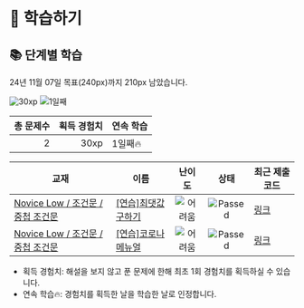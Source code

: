 # 📖 학습하기

## 📚 단계별 학습
24년 11월 07일 목표(240px)까지 210px 남았습니다.

![30xp](https://img.shields.io/badge/EXP-30xp-%235cb85c.svg?for-the-badge)
![1일째](https://img.shields.io/badge/연속학습-1일째-%23E34F26.svg?for-the-badge)

|총 문제수|획득 경험치|연속 학습|
|---:|---:|---|
2|30xp|1일째🔥|

|교재|이름|난이도|상태|최근 제출 코드|
|---|---|:---:|:---:|---|
|[Novice Low / 조건문 / 중첩 조건문](https://www.codetree.ai/missions?missionId=4)|[[연습]최댓값 구하기](https://www.codetree.ai/missions/4/problems/maximum-value)|![어려움][hard]|![Passed][passed]|[링크](https://github.com/2reten/CodeTree-Training/blob/main/241107/%EC%B5%9C%EB%8C%93%EA%B0%92%20%EA%B5%AC%ED%95%98%EA%B8%B0/maximum-value.py)|
|[Novice Low / 조건문 / 중첩 조건문](https://www.codetree.ai/missions?missionId=4)|[[연습]코로나 메뉴얼](https://www.codetree.ai/missions/4/problems/covid-manual)|![어려움][hard]|![Passed][passed]|[링크](https://github.com/2reten/CodeTree-Training/blob/main/241107/%EC%BD%94%EB%A1%9C%EB%82%98%20%EB%A9%94%EB%89%B4%EC%96%BC/covid-manual.py)|


* 획득 경험치: 해설을 보지 않고 푼 문제에 한해 최초 1회 경험치를 획득하실 수 있습니다.
* 연속 학습🔥: 경험치를 획득한 날을 학습한 날로 인정합니다.










[b5]: https://img.shields.io/badge/Bronze_5-%235D3E31.svg
[b4]: https://img.shields.io/badge/Bronze_4-%235D3E31.svg
[b3]: https://img.shields.io/badge/Bronze_3-%235D3E31.svg
[b2]: https://img.shields.io/badge/Bronze_2-%235D3E31.svg
[b1]: https://img.shields.io/badge/Bronze_1-%235D3E31.svg
[s5]: https://img.shields.io/badge/Silver_5-%23394960.svg
[s4]: https://img.shields.io/badge/Silver_4-%23394960.svg
[s3]: https://img.shields.io/badge/Silver_3-%23394960.svg
[s2]: https://img.shields.io/badge/Silver_2-%23394960.svg
[s1]: https://img.shields.io/badge/Silver_1-%23394960.svg
[g5]: https://img.shields.io/badge/Gold_5-%23FFC433.svg
[g4]: https://img.shields.io/badge/Gold_4-%23FFC433.svg
[g3]: https://img.shields.io/badge/Gold_3-%23FFC433.svg
[g2]: https://img.shields.io/badge/Gold_2-%23FFC433.svg
[g1]: https://img.shields.io/badge/Gold_1-%23FFC433.svg
[p5]: https://img.shields.io/badge/Platinum_5-%2376DDD8.svg
[p4]: https://img.shields.io/badge/Platinum_4-%2376DDD8.svg
[p3]: https://img.shields.io/badge/Platinum_3-%2376DDD8.svg
[p2]: https://img.shields.io/badge/Platinum_2-%2376DDD8.svg
[p1]: https://img.shields.io/badge/Platinum_1-%2376DDD8.svg
[passed]: https://img.shields.io/badge/Passed-%23009D27.svg
[failed]: https://img.shields.io/badge/Failed-%23D24D57.svg
[easy]: https://img.shields.io/badge/쉬움-%235cb85c.svg?for-the-badge
[medium]: https://img.shields.io/badge/보통-%23FFC433.svg?for-the-badge
[hard]: https://img.shields.io/badge/어려움-%23D24D57.svg?for-the-badge
